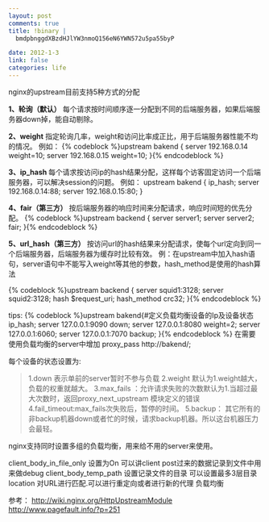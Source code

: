 ```yaml
--- 
layout: post
comments: true
title: !binary |
  bmdpbnggdXBzdHJlYW3nmoQ156eN6YWN572u5pa55byP

date: 2012-1-3
link: false
categories: life
---
```

nginx的upstream目前支持5种方式的分配

<strong>1、轮询（默认）</strong>
每个请求按时间顺序逐一分配到不同的后端服务器，如果后端服务器down掉，能自动剔除。

<strong>2、weight</strong>
指定轮询几率，weight和访问比率成正比，用于后端服务器性能不均的情况。
例如：
{% codeblock %}upstream bakend {
server 192.168.0.14 weight=10;
server 192.168.0.15 weight=10;
}{% endcodeblock %}

<strong>3、ip_hash </strong>
每个请求按访问ip的hash结果分配，这样每个访客固定访问一个后端服务器，可以解决session的问题。
例如：
upstream bakend {
ip_hash;
server 192.168.0.14:88;
server 192.168.0.15:80;
}

<strong>4、fair（第三方）</strong>
按后端服务器的响应时间来分配请求，响应时间短的优先分配。
{% codeblock %}upstream backend {
server server1;
server server2;
fair;
}{% endcodeblock %}

<strong>5、url_hash（第三方）</strong>
按访问url的hash结果来分配请求，使每个url定向到同一个后端服务器，后端服务器为缓存时比较有效。
例：在upstream中加入hash语句，server语句中不能写入weight等其他的参数，hash_method是使用的hash算法<!--more-->

{% codeblock %}upstream backend {
server squid1:3128;
server squid2:3128;
hash $request_uri;
hash_method crc32;
}{% endcodeblock %}

tips:
{% codeblock %}upstream bakend{#定义负载均衡设备的Ip及设备状态
ip_hash;
server 127.0.0.1:9090 down;
server 127.0.0.1:8080 weight=2;
server 127.0.0.1:6060;
server 127.0.0.1:7070 backup;
}{% endcodeblock %}
在需要使用负载均衡的server中增加
proxy_pass http://bakend/;

每个设备的状态设置为:
<blockquote>1.down 表示单前的server暂时不参与负载
2.weight 默认为1.weight越大，负载的权重就越大。
3.max_fails ：允许请求失败的次数默认为1.当超过最大次数时，返回proxy_next_upstream 模块定义的错误
4.fail_timeout:max_fails次失败后，暂停的时间。
5.backup： 其它所有的非backup机器down或者忙的时候，请求backup机器。所以这台机器压力会最轻。</blockquote>
nginx支持同时设置多组的负载均衡，用来给不用的server来使用。

client_body_in_file_only 设置为On 可以讲client post过来的数据记录到文件中用来做debug
client_body_temp_path 设置记录文件的目录 可以设置最多3层目录
location 对URL进行匹配.可以进行重定向或者进行新的代理 负载均衡

参考：
http://wiki.nginx.org/HttpUpstreamModule
http://www.pagefault.info/?p=251
